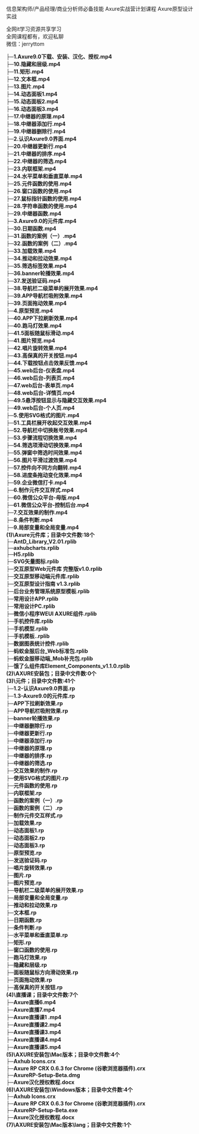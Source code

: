 信息架构师/产品经理/商业分析师必备技能 Axure实战营计划课程 Axure原型设计实战

全网it学习资源共享学习<br>全网课程都有，欢迎私聊<br>微信：jerryttom<br>

<strong>├─1.Axure9.0下载、安装、汉化、授权.mp4</strong><br> <strong>├─10.隐藏和层级.mp4</strong><br> <strong>├─11.矩形.mp4</strong><br> <strong>├─12.文本框.mp4</strong><br> <strong>├─13.图片.mp4</strong><br> <strong>├─14.动态面板1.mp4</strong><br> <strong>├─15.动态面板2.mp4</strong><br> <strong>├─16.动态面板3.mp4</strong><br> <strong>├─17.中继器的原理.mp4</strong><br> <strong>├─18.中继器添加行.mp4</strong><br> <strong>├─19.中继器删除行.mp4</strong><br> <strong>├─2.认识Axure9.0界面.mp4</strong><br> <strong>├─20.中继器更新行.mp4</strong><br> <strong>├─21.中继器的排序.mp4</strong><br> <strong>├─22.中继器的筛选.mp4</strong><br> <strong>├─23.内联框架.mp4</strong><br> <strong>├─24.水平菜单和垂直菜单.mp4</strong><br> <strong>├─25.元件函数的使用.mp4</strong><br> <strong>├─26.窗口函数的使用.mp4</strong><br> <strong>├─27.鼠标指针函数的使用.mp4</strong><br> <strong>├─28.字符串函数的使用.mp4</strong><br> <strong>├─29.中继器函数.mp4</strong><br> <strong>├─3.Axure9.0的元件库.mp4</strong><br> <strong>├─30.日期函数.mp4</strong><br> <strong>├─31.函数的案例（一）.mp4</strong><br> <strong>├─32.函数的案例（二）.mp4</strong><br> <strong>├─33.加载效果.mp4</strong><br> <strong>├─34.推动和拉动效果.mp4</strong><br> <strong>├─35.筛选标签效果.mp4</strong><br> <strong>├─36.banner轮播效果.mp4</strong><br> <strong>├─37.发送验证码.mp4</strong><br> <strong>├─38.导航栏二级菜单的展开效果.mp4</strong><br> <strong>├─39.APP导航栏吸附效果.mp4</strong><br> <strong>├─39.页面拖动效果.mp4</strong><br> <strong>├─4.原型预览.mp4</strong><br> <strong>├─40.APP下拉刷新效果.mp4</strong><br> <strong>├─40.跑马灯效果.mp4</strong><br> <strong>├─41.5面板随鼠标滑动.mp4</strong><br> <strong>├─41.图片预览.mp4</strong><br> <strong>├─42.唱片旋转效果.mp4</strong><br> <strong>├─43.高保真的开关按钮.mp4</strong><br> <strong>├─44.下载按钮点击效果反馈.mp4</strong><br> <strong>├─45.web后台-仪表盘.mp4</strong><br> <strong>├─46.web后台-列表页.mp4</strong><br> <strong>├─47.web后台-表单页.mp4</strong><br> <strong>├─48.web后台-详情页.mp4</strong><br> <strong>├─49.5悬浮按钮显示与隐藏交互效果.mp4</strong><br> <strong>├─49.web后台-个人页.mp4</strong><br> <strong>├─5.使用SVG格式的图片.mp4</strong><br> <strong>├─51.工具栏展开收起交互效果.mp4</strong><br> <strong>├─52.导航栏中切换账号效果.mp4</strong><br> <strong>├─53.步骤流程切换效果.mp4</strong><br> <strong>├─54.筛选项滑动切换效果.mp4</strong><br> <strong>├─55.弹窗中筛选时间效果.mp4</strong><br> <strong>├─56.图片平滑过渡效果.mp4</strong><br> <strong>├─57.控件向不同方向翻转.mp4</strong><br> <strong>├─58.进度条拖动变化效果.mp4</strong><br> <strong>├─59.企业微信打卡.mp4</strong><br> <strong>├─6.制作元件交互样式.mp4</strong><br> <strong>├─60.微信公众平台-母版.mp4</strong><br> <strong>├─61.微信公众平台-控制后台.mp4</strong><br> <strong>├─7.交互效果的制作.mp4</strong><br> <strong>├─8.条件判断.mp4</strong><br> <strong>├─9.局部变量和全局变量.mp4</strong><br> <strong>(1)\Axure元件库；目录中文件数:18个</strong><br> <strong>├─AntD_Library_V2.01.rplib</strong><br> <strong>├─axhubcharts.rplib</strong><br> <strong>├─H5.rplib</strong><br> <strong>├─SVG矢量图标.rplib</strong><br> <strong>├─交互原型Web元件库 完整版v1.0.rplib</strong><br> <strong>├─交互原型移动端元件库.rplib</strong><br> <strong>├─交互原型设计指南 v1.3.rplib</strong><br> <strong>├─后台业务管理系统原型模板.rplib</strong><br> <strong>├─常用设计APP.rplib</strong><br> <strong>├─常用设计PC.rplib</strong><br> <strong>├─微信小程序WEUI AXURE组件.rplib</strong><br> <strong>├─手机控件库.rplib</strong><br> <strong>├─手机模型.rplib</strong><br> <strong>├─手机模板..rplib</strong><br> <strong>├─数据图表统计控件.rplib</strong><br> <strong>├─蚂蚁金服后台_Web标准包.rplib</strong><br> <strong>├─蚂蚁金服移动端_Mob补充包.rplib</strong><br> <strong>├─饿了么组件库Element_Components_v1.1.0.rplib</strong><br> <strong>(2)\AXURE安装包；目录中文件数:0个</strong><br> <strong>(3)\元件；目录中文件数:41个</strong><br> <strong>├─1.2-认识Axure9.0界面.rp</strong><br> <strong>├─1.3-Axure9.0的元件库.rp</strong><br> <strong>├─APP下拉刷新效果.rp</strong><br> <strong>├─APP导航栏吸附效果.rp</strong><br> <strong>├─banner轮播效果.rp</strong><br> <strong>├─中继器删除行.rp</strong><br> <strong>├─中继器更新行.rp</strong><br> <strong>├─中继器添加行.rp</strong><br> <strong>├─中继器的原理.rp</strong><br> <strong>├─中继器的排序.rp</strong><br> <strong>├─中继器的筛选.rp</strong><br> <strong>├─交互效果的制作.rp</strong><br> <strong>├─使用SVG格式的图片.rp</strong><br> <strong>├─元件函数的使用.rp</strong><br> <strong>├─内联框架.rp</strong><br> <strong>├─函数的案例（一）.rp</strong><br> <strong>├─函数的案例（二）.rp</strong><br> <strong>├─制作元件交互样式.rp</strong><br> <strong>├─加载效果.rp</strong><br> <strong>├─动态面板1.rp</strong><br> <strong>├─动态面板2.rp</strong><br> <strong>├─动态面板3.rp</strong><br> <strong>├─原型预览.rp</strong><br> <strong>├─发送验证码.rp</strong><br> <strong>├─唱片旋转效果.rp</strong><br> <strong>├─图片.rp</strong><br> <strong>├─图片预览.rp</strong><br> <strong>├─导航栏二级菜单的展开效果.rp</strong><br> <strong>├─局部变量和全局变量.rp</strong><br> <strong>├─推动和拉动效果.rp</strong><br> <strong>├─文本框.rp</strong><br> <strong>├─日期函数.rp</strong><br> <strong>├─条件判断.rp</strong><br> <strong>├─水平菜单和垂直菜单.rp</strong><br> <strong>├─矩形.rp</strong><br> <strong>├─窗口函数的使用.rp</strong><br> <strong>├─跑马灯效果.rp</strong><br> <strong>├─隐藏和层级.rp</strong><br> <strong>├─面板随鼠标方向滑动效果.rp</strong><br> <strong>├─页面拖动效果.rp</strong><br> <strong>├─高保真的开关按钮.rp</strong><br> <strong>(4)\直播课；目录中文件数:7个</strong><br> <strong>├─Axure直播6.mp4</strong><br> <strong>├─Axure直播7.mp4</strong><br> <strong>├─Axure直播课1 .mp4</strong><br> <strong>├─Axure直播课2.mp4</strong><br> <strong>├─Axure直播课3.mp4</strong><br> <strong>├─Axure直播课4.mp4</strong><br> <strong>├─Axure直播课5.mp4</strong><br> <strong>(5)\AXURE安装包\Mac版本；目录中文件数:4个</strong><br> <strong>├─Axhub Icons.crx</strong><br> <strong>├─Axure RP CRX 0.6.3 for Chrome (谷歌浏览器插件).crx</strong><br> <strong>├─AxureRP-Setup-Beta.dmg</strong><br> <strong>├─Axure汉化授权教程.docx</strong><br> <strong>(6)\AXURE安装包\Windows版本；目录中文件数:4个</strong><br> <strong>├─Axhub Icons.crx</strong><br> <strong>├─Axure RP CRX 0.6.3 for Chrome (谷歌浏览器插件).crx</strong><br> <strong>├─AxureRP-Setup-Beta.exe</strong><br> <strong>├─Axure汉化授权教程.docx</strong><br> <strong>(7)\AXURE安装包\Mac版本\lang；目录中文件数:1个</strong>